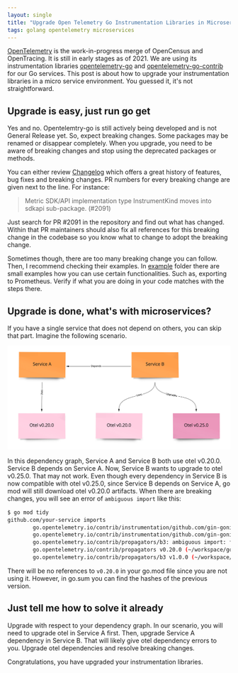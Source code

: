 ```yaml
---
layout: single
title: "Upgrade Open Telemetry Go Instrumentation Libraries in Microservices"
tags: golang opentelemetry microservices
---
```


[OpenTelemetry](https://opentelemetry.io/) is the work-in-progress merge of
OpenCensus and OpenTracing. It is still in early stages as of 2021. We are using
its instrumentation libraries
[opentelemetry-go](https://github.com/open-telemetry/opentelemetry-go) and
[opentelemetry-go-contrib](https://github.com/open-telemetry/opentelemetry-go-contrib/)
for our Go services. This post is about how to upgrade your instrumentation
libraries in a micro service environment. You guessed it, it's not
straightforward.

## Upgrade is easy, just run go get

Yes and no. Opentelemtry-go is still actively being developed and is not General
Release yet. So, expect breaking changes. Some packages may be renamed or
disappear completely. When you upgrade, you need to be aware of breaking changes
and stop using the deprecated packages or methods.

You can either review
[Changelog](https://github.com/open-telemetry/opentelemetry-go/blob/main/CHANGELOG.md)
which offers a great history of features, bug fixes and breaking changes. PR
numbers for every breaking change are given next to the line. For instance:

> Metric SDK/API implementation type InstrumentKind moves into sdkapi sub-package. (#2091)

Just search for PR #2091 in the repository and find out what has changed. Within
that PR maintainers should also fix all references for this breaking change in
the codebase so you know what to change to adopt the breaking change.

Sometimes though, there are too many breaking change you can follow. Then, I
recommend checking their examples. In
[example](https://github.com/open-telemetry/opentelemetry-go/tree/main/example)
folder there are small examples how you can use certain functionalities. Such as,
exporting to Prometheus. Verify if what you are doing in your code matches with
the steps there.

## Upgrade is done, what's with microservices?

If you have a single service that does not depend on others, you can skip that
part. Imagine the following scenario.

![Service Dependency](img/2021-10-23-service-dependency.jpg)

In this dependency graph, Service A and Service B both use otel v0.20.0.
Service B depends on Service A. Now, Service B wants to upgrade to otel v0.25.0.
That may not work. Even though every dependency in Service B is now compatible
with otel v0.25.0, since Service B depends on Service A, go mod will still
download otel v0.20.0 artifacts. When there are breaking changes, you will see
an error of `ambiguous import` like this:

```sh
$ go mod tidy
github.com/your-service imports
        go.opentelemetry.io/contrib/instrumentation/github.com/gin-gonic/gin/otelgin tested by
        go.opentelemetry.io/contrib/instrumentation/github.com/gin-gonic/gin/otelgin.test imports
        go.opentelemetry.io/contrib/propagators/b3: ambiguous import: found package go.opentelemetry.io/contrib/propagators/b3 in multiple modules:
        go.opentelemetry.io/contrib/propagators v0.20.0 (~/workspace/gow/pkg/mod/go.opentelemetry.io/contrib/propagators@v0.20.0/b3)
        go.opentelemetry.io/contrib/propagators/b3 v1.0.0 (~/workspace/gow/pkg/mod/go.opentelemetry.io/contrib/propagators/b3@v1.0.0)
```

There will be no references to `v0.20.0` in your go.mod file since you are not
using it. However, in go.sum you can find the hashes of the previous version.

## Just tell me how to solve it already

Upgrade with respect to your dependency graph. In our scenario, you will need to
upgrade otel in Service A first. Then, upgrade Service A dependency in Service
B. That will likely give otel dependency errors to you. Upgrade otel
dependencies and resolve breaking changes.

Congratulations, you have upgraded your instrumentation libraries.
